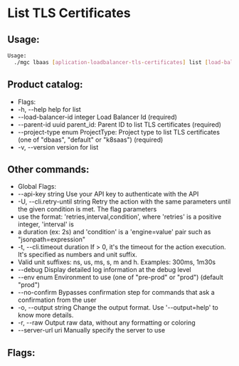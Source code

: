 # List TLS Certificates

## Usage:
```bash
Usage:
  ./mgc lbaas [aplication-loadbalancer-tls-certificates] list [load-balancer-id] [flags]
```

## Product catalog:
- Flags:
- -h, --help                       help for list
- --load-balancer-id integer   Load Balancer Id (required)
- --parent-id uuid             parent_id: Parent ID to list TLS certificates (required)
- --project-type enum          ProjectType: Project type to list TLS certificates (one of "dbaas", "default" or "k8saas") (required)
- -v, --version                    version for list

## Other commands:
- Global Flags:
- --api-key string           Use your API key to authenticate with the API
- -U, --cli.retry-until string   Retry the action with the same parameters until the given condition is met. The flag parameters
- use the format: 'retries,interval,condition', where 'retries' is a positive integer, 'interval' is
- a duration (ex: 2s) and 'condition' is a 'engine=value' pair such as "jsonpath=expression"
- -t, --cli.timeout duration     If > 0, it's the timeout for the action execution. It's specified as numbers and unit suffix.
- Valid unit suffixes: ns, us, ms, s, m and h. Examples: 300ms, 1m30s
- --debug                    Display detailed log information at the debug level
- --env enum                 Environment to use (one of "pre-prod" or "prod") (default "prod")
- --no-confirm               Bypasses confirmation step for commands that ask a confirmation from the user
- -o, --output string            Change the output format. Use '--output=help' to know more details.
- -r, --raw                      Output raw data, without any formatting or coloring
- --server-url uri           Manually specify the server to use

## Flags:
```bash

```

